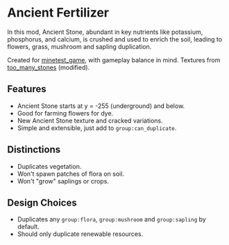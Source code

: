 # Ancient Fertilizer
In this mod, Ancient Stone, abundant in key nutrients like potassium, phosphorus, and calcium, is crushed and used to enrich the soil, leading to flowers, grass, mushroom and sapling duplication.

Created for [minetest_game](https://content.minetest.net/packages/Minetest/minetest_game/), with gameplay balance in mind. Textures from [too_many_stones](https://content.minetest.net/packages/JoeEnderman/too_many_stones/) (modified).

## Features
- Ancient Stone starts at y = -255 (underground) and below.
- Good for farming flowers for dye.
- New Ancient Stone texture and cracked variations.
- Simple and extensible, just add to `group:can_duplicate`.

## Distinctions
- Duplicates vegetation.
- Won't spawn patches of flora on soil.
- Won't "grow" saplings or crops.

## Design Choices
- Duplicates any `group:flora`, `group:mushroom` and `group:sapling` by default.
- Should only duplicate renewable resources.
